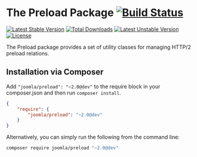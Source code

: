 # The Preload Package [![Build Status](https://travis-ci.org/joomla-framework/preload.png?branch=master)](https://travis-ci.org/joomla-framework/preload)

[![Latest Stable Version](https://poser.pugx.org/joomla/preload/v/stable)](https://packagist.org/packages/joomla/console) [![Total Downloads](https://poser.pugx.org/joomla/preload/downloads)](https://packagist.org/packages/joomla/preload) [![Latest Unstable Version](https://poser.pugx.org/joomla/preload/v/unstable)](https://packagist.org/packages/joomla/preload) [![License](https://poser.pugx.org/joomla/preload/license)](https://packagist.org/packages/joomla/preload)

The Preload package provides a set of utility classes for managing HTTP/2 preload relations.

## Installation via Composer

Add `"joomla/preload": "~2.0@dev"` to the require block in your composer.json and then run `composer install`.

```json
{
	"require": {
		"joomla/preload": "~2.0@dev"
	}
}
```

Alternatively, you can simply run the following from the command line:

```sh
composer require joomla/preload "~2.0@dev"
```
